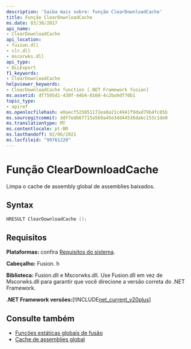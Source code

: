 ```yaml
---
description: 'Saiba mais sobre: função ClearDownloadCache'
title: Função ClearDownloadCache
ms.date: 03/30/2017
api_name:
- ClearDownloadCache
api_location:
- fusion.dll
- clr.dll
- mscorwks.dll
api_type:
- DLLExport
f1_keywords:
- ClearDownloadCache
helpviewer_keywords:
- ClearDownloadCache function [.NET Framework fusion]
ms.assetid: df7595d1-430f-44b4-8160-4c2ba9df70b1
topic_type:
- apiref
ms.openlocfilehash: e0aecf525051172ea8a21c4941f9dad79b4fc85b
ms.sourcegitcommit: ddf7edb67715a5b9a45e3dd44536dabc153c1de0
ms.translationtype: MT
ms.contentlocale: pt-BR
ms.lasthandoff: 02/06/2021
ms.locfileid: "99761220"
---
```

# <a name="cleardownloadcache-function"></a>Função ClearDownloadCache

Limpa o cache de assembly global de assemblies baixados.  
  
## <a name="syntax"></a>Syntax  
  
```cpp  
HRESULT ClearDownloadCache ();  
```  
  
## <a name="requirements"></a>Requisitos  

 **Plataformas:** confira [Requisitos do sistema](../../get-started/system-requirements.md).  
  
 **Cabeçalho:** Fusion. h  
  
 **Biblioteca:** Fusion.dll e Mscorwks.dll. Use Fusion.dll em vez de Mscorwks.dll para garantir que você direcione a versão correta do .NET Framework.  
  
 **.NET Framework versões:**[!INCLUDE[net_current_v20plus](../../../../includes/net-current-v20plus-md.md)]  
  
## <a name="see-also"></a>Consulte também

- [Funções estáticas globais de fusão](fusion-global-static-functions.md)
- [Cache de assemblies global](../../app-domains/gac.md)
